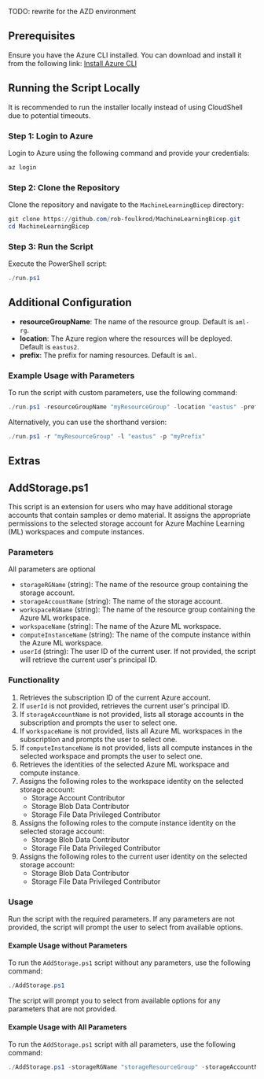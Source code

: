 TODO: rewrite for the AZD environment

## Prerequisites

Ensure you have the Azure CLI installed. You can download and install it from the following link:
[Install Azure CLI](https://learn.microsoft.com/en-us/cli/azure/install-azure-cli-windows?tabs=azure-cli)

## Running the Script Locally

It is recommended to run the installer locally instead of using CloudShell due to potential timeouts.

### Step 1: Login to Azure

Login to Azure using the following command and provide your credentials:
```powershell
az login
```

### Step 2: Clone the Repository

Clone the repository and navigate to the `MachineLearningBicep` directory:
```powershell
git clone https://github.com/rob-foulkrod/MachineLearningBicep.git
cd MachineLearningBicep
```

### Step 3: Run the Script

Execute the PowerShell script:
```powershell
./run.ps1
```

## Additional Configuration

- **resourceGroupName**: The name of the resource group. Default is `aml-rg`.
- **location**: The Azure region where the resources will be deployed. Default is `eastus2`.
- **prefix**: The prefix for naming resources. Default is `aml`.

### Example Usage with Parameters

To run the script with custom parameters, use the following command:

```powershell
./run.ps1 -resourceGroupName "myResourceGroup" -location "eastus" -prefix "myPrefix"
```

Alternatively, you can use the shorthand version:

```powershell
./run.ps1 -r "myResourceGroup" -l "eastus" -p "myPrefix"
```

## Extras
## AddStorage.ps1

This script is an extension for users who may have additional storage accounts that contain samples or demo material. It assigns the appropriate permissions to the selected storage account for Azure Machine Learning (ML) workspaces and compute instances.

### Parameters

All parameters are optional

- `storageRGName` (string): The name of the resource group containing the storage account.
- `storageAccountName` (string): The name of the storage account.
- `workspaceRGName` (string): The name of the resource group containing the Azure ML workspace.
- `workspaceName` (string): The name of the Azure ML workspace.
- `computeInstanceName` (string): The name of the compute instance within the Azure ML workspace.
- `userId` (string): The user ID of the current user. If not provided, the script will retrieve the current user's principal ID.

### Functionality

1. Retrieves the subscription ID of the current Azure account.
2. If `userId` is not provided, retrieves the current user's principal ID.
3. If `storageAccountName` is not provided, lists all storage accounts in the subscription and prompts the user to select one.
4. If `workspaceName` is not provided, lists all Azure ML workspaces in the subscription and prompts the user to select one.
5. If `computeInstanceName` is not provided, lists all compute instances in the selected workspace and prompts the user to select one.
6. Retrieves the identities of the selected Azure ML workspace and compute instance.
7. Assigns the following roles to the workspace identity on the selected storage account:
    - Storage Account Contributor
    - Storage Blob Data Contributor
    - Storage File Data Privileged Contributor
8. Assigns the following roles to the compute instance identity on the selected storage account:
    - Storage Blob Data Contributor
    - Storage File Data Privileged Contributor
9. Assigns the following roles to the current user identity on the selected storage account:
    - Storage Blob Data Contributor
    - Storage File Data Privileged Contributor

### Usage

Run the script with the required parameters. If any parameters are not provided, the script will prompt the user to select from available options.

#### Example Usage without Parameters

To run the `AddStorage.ps1` script without any parameters, use the following command:

```powershell
./AddStorage.ps1
```

The script will prompt you to select from available options for any parameters that are not provided.

#### Example Usage with All Parameters

To run the `AddStorage.ps1` script with all parameters, use the following command:

```powershell
./AddStorage.ps1 -storageRGName "storageResourceGroup" -storageAccountName "mystorageaccount" -workspaceRGName "workspaceResourceGroup" -workspaceName "myWorkspace" -computeInstanceName "myComputeInstance" -userId "00000000-0000-0000-0000-000000000000"
```